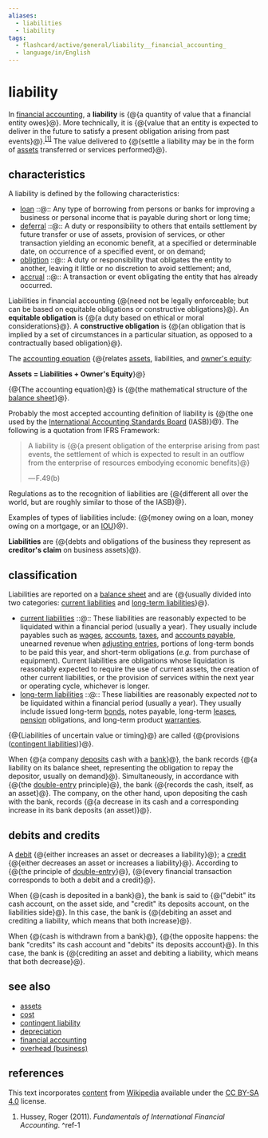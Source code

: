 ```yaml
---
aliases:
  - liabilities
  - liability
tags:
  - flashcard/active/general/liability__financial_accounting_
  - language/in/English
---
```


# liability

In [financial accounting](financial%20accounting.md), a __liability__ is {@{a quantity of value that a financial entity owes}@}. More technically, it is {@{value that an entity is expected to deliver in the future to satisfy a present obligation arising from past events}@}.<sup>[\[1\]](#^ref-1)</sup> The value delivered to {@{settle a liability may be in the form of [assets](asset.md) transferred or services performed}@}. <!--SR:!2024-11-26,49,310!2025-03-08,127,310!2024-11-29,52,310-->

## characteristics

A liability is defined by the following characteristics:

- [loan](loan.md) ::@:: Any type of borrowing from persons or banks for improving a business or personal income that is payable during short or long time; <!--SR:!2024-12-01,54,310!2024-11-27,48,290-->
- [deferral](deferral.md) ::@::  A duty or responsibility to others that entails settlement by future transfer or use of assets, provision of services, or other transaction yielding an economic benefit, at a specified or determinable date, on occurrence of a specified event, or on demand; <!--SR:!2024-12-16,57,250!2025-02-14,102,290-->
- [obligtion](obligation.md) ::@:: A duty or responsibility that obligates the entity to another, leaving it little or no discretion to avoid settlement; and, <!--SR:!2024-12-25,70,270!2024-12-11,64,310-->
- [accrual](accrual.md) ::@:: A transaction or event obligating the entity that has already occurred. <!--SR:!2024-11-30,53,310!2025-04-16,160,310-->

Liabilities in financial accounting {@{need not be legally enforceable; but can be based on equitable obligations or constructive obligations}@}. An __equitable obligation__ is {@{a duty based on ethical or moral considerations}@}. A __constructive obligation__ is {@{an obligation that is implied by a set of circumstances in a particular situation, as opposed to a contractually based obligation}@}. <!--SR:!2024-11-29,50,290!2024-12-15,68,310!2025-02-28,112,270-->

The [accounting equation](accounting%20equation.md) {@{relates [assets](asset.md), liabilities, and [owner's equity](equity%20(finance).md): <p> __Assets = Liabilities + Owner's Equity__}@} <!--SR:!2024-12-11,64,310-->

{@{The accounting equation}@} is {@{the mathematical structure of the [balance sheet](balance%20sheet.md)}@}. <!--SR:!2024-12-05,58,310!2024-12-22,73,310-->

Probably the most accepted accounting definition of liability is {@{the one used by the [International Accounting Standards Board](International%20Accounting%20Standards%20Board.md) (IASB)}@}. The following is a quotation from IFRS Framework: <!--SR:!2025-04-12,153,310-->

> A liability is {@{a present obligation of the enterprise arising from past events, the settlement of which is expected to result in an outflow from the enterprise of resources embodying economic benefits}@}
>
> — F.49(b) <!--SR:!2025-05-13,174,310-->

Regulations as to the recognition of liabilities are {@{different all over the world, but are roughly similar to those of the IASB}@}. <!--SR:!2024-12-06,59,310-->

Examples of types of liabilities include: {@{money owing on a loan, money owing on a mortgage, or an [IOU](IOU.md)}@}. <!--SR:!2024-11-24,45,290-->

__Liabilities__ are {@{debts and obligations of the business they represent as __creditor's claim__ on business assets}@}. <!--SR:!2024-12-03,56,310-->

## classification

Liabilities are reported on a [balance sheet](balance%20sheet.md) and are {@{usually divided into two categories: [current liabilities](current%20liability.md) and [long-term liabilities](long-term%20liabilities.md)}@}. <!--SR:!2024-12-16,67,310-->

- [current liabilities](current%20liability.md) ::@:: These liabilities are reasonably expected to be liquidated within a financial period (usually a year). They usually include payables such as [wages](wage.md), [accounts](account%20(bookkeeping).md), [taxes](tax.md), and [accounts payable](accounts%20payable.md), unearned revenue when [adjusting entries](adjusting%20entries.md), portions of long-term bonds to be paid this year, and short-term obligations (_e.g._ from purchase of equipment). Current liabilities are obligations whose liquidation is reasonably expected to require the use of current assets, the creation of other current liabilities, or the provision of services within the next year or operating cycle, whichever is longer. <!--SR:!2024-12-15,57,250!2024-12-28,69,270-->
- [long-term liabilities](long-term%20liabilities.md) ::@:: These liabilities are reasonably expected _not_ to be liquidated within a financial period (usually a year). They usually include issued long-term [bonds](bond%20(finance).md), notes payable, long-term [leases](lease.md), [pension](pension.md) obligations, and long-term product [warranties](warranty.md). <!--SR:!2024-12-06,59,310!2024-11-30,51,290-->

{@{Liabilities of uncertain value or timing}@} are called {@{provisions ([contingent liabilities](contingent%20liability.md))}@}. <!--SR:!2024-12-21,72,310!2024-12-13,64,310-->

When {@{a company [deposits](deposit%20account.md) cash with a [bank](bank.md)}@}, the bank records {@{a liability on its balance sheet, representing the obligation to repay the depositor, usually on demand}@}. Simultaneously, in accordance with {@{the [double-entry](double-entry%20bookkeeping.md) principle}@}, the bank {@{records the cash, itself, as an asset}@}. The company, on the other hand, upon depositing the cash with the bank, records {@{a decrease in its cash and a corresponding increase in its bank deposits (an asset)}@}. <!--SR:!2024-12-09,62,310!2025-05-01,164,310!2024-12-17,68,310!2024-12-09,62,310!2024-12-11,62,310-->

## debits and credits

A [debit](debits%20and%20credits.md) {@{either increases an asset or decreases a liability}@}; a [credit](debits%20and%20credits.md) {@{either decreases an asset or increases a liability}@}. According to {@{the principle of [double-entry](double-entry%20bookkeeping.md)}@}, {@{every financial transaction corresponds to both a debit and a credit}@}. <!--SR:!2024-12-04,57,310!2024-12-01,52,290!2024-11-27,48,290!2024-12-10,61,310-->

When {@{cash is deposited in a bank}@}, the bank is said to {@{"debit" its cash account, on the asset side, and "credit" its deposits account, on the liabilities side}@}. In this case, the bank is {@{debiting an asset and crediting a liability, which means that both increase}@}. <!--SR:!2025-05-10,172,310!2024-11-26,47,290!2025-04-23,158,310-->

When {@{cash is withdrawn from a bank}@}, {@{the opposite happens: the bank "credits" its cash account and "debits" its deposits account}@}. In this case, the bank is {@{crediting an asset and debiting a liability, which means that both decrease}@}. <!--SR:!2024-11-28,51,310!2024-12-03,56,310!2024-12-13,66,310-->

## see also

- [assets](asset.md)
- [cost](cost.md)
- [contingent liability](contingent%20liability.md)
- [depreciation](depreciation.md)
- [financial accounting](financial%20accounting.md)
- [overhead (business)](overhead%20(business).md)

## references

This text incorporates [content](https://en.wikipedia.org/wiki/liability_(financial_accounting)) from [Wikipedia](Wikipedia.md) available under the [CC BY-SA 4.0](https://creativecommons.org/licenses/by-sa/4.0/) license.

1. Hussey, Roger (2011). _Fundamentals of International Financial Accounting_. <a id="^ref-1"></a>^ref-1

